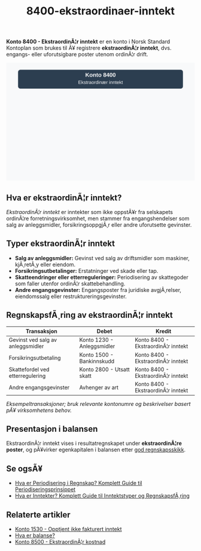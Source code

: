 ﻿---
title: "8400-ekstraordinaer-inntekt"
meta_title: "8400-ekstraordinaer-inntekt"
meta_description: '**Konto 8400 - EkstraordinÃ¦r inntekt** er en konto i Norsk Standard Kontoplan som brukes til Ã¥ registrere **ekstraordinÃ¦r inntekt**, dvs. engangs- eller ufor...'
slug: 8400-ekstraordinaer-inntekt
type: blog
layout: pages/single
---

**Konto 8400 - EkstraordinÃ¦r inntekt** er en konto i Norsk Standard Kontoplan som brukes til Ã¥ registrere **ekstraordinÃ¦r inntekt**, dvs. engangs- eller uforutsigbare poster utenom ordinÃ¦r drift.

![Illustrasjon av konto 8400 EkstraordinÃ¦r inntekt](8400-ekstraordinaer-inntekt-image.svg)

## Hva er ekstraordinÃ¦r inntekt?

*EkstraordinÃ¦r inntekt* er inntekter som ikke oppstÃ¥r fra selskapets ordinÃ¦re forretningsvirksomhet, men stammer fra engangshendelser som salg av anleggsmidler, forsikringsoppgjÃ¸r eller andre uforutsette gevinster.

## Typer ekstraordinÃ¦r inntekt

* **Salg av anleggsmidler:** Gevinst ved salg av driftsmidler som maskiner, kjÃ¸retÃ¸y eller eiendom.
* **Forsikringsutbetalinger:** Erstatninger ved skade eller tap.
* **Skatteendringer eller etterreguleringer:** Periodisering av skattegoder som faller utenfor ordinÃ¦r skattebehandling.
* **Andre engangsgevinster:** Engangsposter fra juridiske avgjÃ¸relser, eiendomssalg eller restruktureringsgevinster.

## RegnskapsfÃ¸ring av ekstraordinÃ¦r inntekt

| Transaksjon                       | Debet                                      | Kredit                                              |
|-----------------------------------|--------------------------------------------|-----------------------------------------------------|
| Gevinst ved salg av anleggsmidler | Konto 1230 - Anleggsmidler                 | Konto 8400 - EkstraordinÃ¦r inntekt                  |
| Forsikringsutbetaling              | Konto 1500 - Bankinnskudd                  | Konto 8400 - EkstraordinÃ¦r inntekt                  |
| Skattefordel ved etterregulering   | Konto 2800 - Utsatt skatt                  | Konto 8400 - EkstraordinÃ¦r inntekt                  |
| Andre engangsgevinster             | Avhenger av art                             | Konto 8400 - EkstraordinÃ¦r inntekt                  |

_*Eksempeltransaksjoner; bruk relevante kontonumre og beskrivelser basert pÃ¥ virksomhetens behov.*_

## Presentasjon i balansen

EkstraordinÃ¦r inntekt vises i resultatregnskapet under **ekstraordinÃ¦re poster**, og pÃ¥virker egenkapitalen i balansen etter [god regnskapsskikk](/blogs/regnskap/god-regnskapsskikk "God Regnskapsskikk - Prinsipper, Standarder og Beste Praksis i Norge").

## Se ogsÃ¥

* [Hva er Periodisering i Regnskap? Komplett Guide til Periodiseringsprinsippet](/blogs/regnskap/hva-er-periodisering "Hva er Periodisering i Regnskap? Komplett Guide til Periodiseringsprinsippet")
* [Hva er Inntekter? Komplett Guide til Inntektstyper og RegnskapsfÃ¸ring](/blogs/regnskap/hva-er-inntekter "Hva er Inntekter? Komplett Guide til Inntektstyper og RegnskapsfÃ¸ring")

## Relaterte artikler

* [Konto 1530 - Opptjent ikke fakturert inntekt](/blogs/kontoplan/1530-opptjent-ikke-fakturert-inntekt "Konto 1530 - Opptjent ikke fakturert inntekt")
* [Hva er balanse?](/blogs/regnskap/hva-er-balanse "Hva er Balanse? En Guide til Balanseregnskap")
* [Konto 8500 - EkstraordinÃ¦r kostnad](/blogs/kontoplan/8500-ekstraordinaer-kostnad "Konto 8500 - EkstraordinÃ¦r kostnad")
